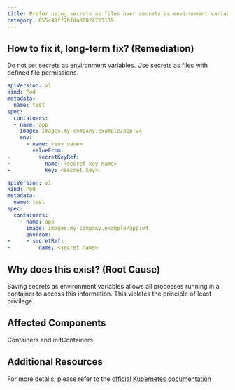```yaml
---
title: Prefer using secrets as files over secrets as environment variables
category: 655c49ff76fdad0024723139
---
```


## How to fix it, long-term fix? (Remediation)

Do not set secrets as environment variables. Use secrets as files with defined file permissions.

```yaml valueFrom
apiVersion: v1
kind: Pod
metadata:
  name: test
spec:
  containers:
  - name: app
    image: images.my-company.example/app:v4
    env:
      - name: <env name>
        valueFrom:
-         secretKeyRef:
-           name: <secret key name>
-           key: <secret key>
```
```yaml envFrom
apiVersion: v1
kind: Pod
metadata:
  name: test
spec:
  containers:
    - name: app
      image: images.my-company.example/app:v4
      envFrom:
-     - secretRef:
-         name: <secret name>
```

## Why does this exist? (Root Cause)

Saving secrets as environment variables allows all processes running in a container to access this information. This violates the principle of least privilege.

## Affected Components

Containers and initContainers

## Additional Resources

For more details, please refer to the [official Kubernetes documentation](https://kubernetes.io/docs/concepts/configuration/secret/)